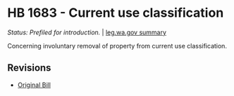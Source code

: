 # HB 1683 - Current use classification
*Status: Prefiled for introduction.* | [leg.wa.gov summary](https://app.leg.wa.gov/billsummary?BillNumber=1683&Year=2021)

Concerning involuntary removal of property from current use classification.

## Revisions
* [Original Bill](1/)